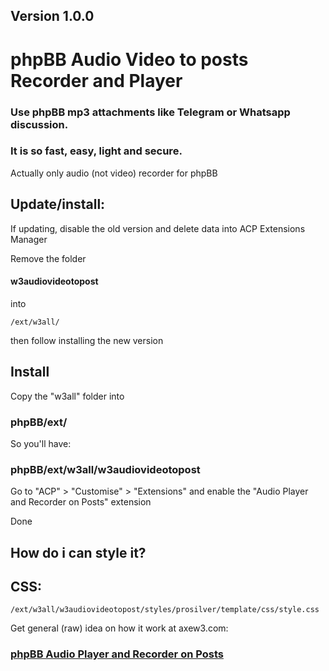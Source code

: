 ## Version 1.0.0

# phpBB Audio Video to posts Recorder and Player
### Use phpBB mp3 attachments like Telegram or Whatsapp discussion.
### It is so fast, easy, light and secure.

Actually only audio (not video) recorder for phpBB

## Update/install: 

If updating, disable the old version and delete data into ACP Extensions Manager

Remove the folder 
#### w3audiovideotopost 
into
    
    /ext/w3all/

then follow installing the new version

## Install

Copy the "w3all" folder into 
### phpBB/ext/

So you'll have: 
### phpBB/ext/w3all/w3audiovideotopost

Go to "ACP" > "Customise" > "Extensions" and enable the "Audio Player and Recorder on Posts" extension

Done

## How do i can style it?

## CSS:

    /ext/w3all/w3audiovideotopost/styles/prosilver/template/css/style.css

Get general (raw) idea on how it work at axew3.com:

### [phpBB Audio Player and Recorder on Posts](https://www.axew3.com/w3/forums/viewtopic.php?f=20&t=1628 "phpbb images attachments rotation")

